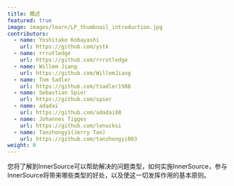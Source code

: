 ```yaml
---
title: 概述
featured: true
image: images/learn/LP_thumbnail_introduction.jpg
contributors:
  - name: Yoshitake Kobayashi
    url: https://github.com/ystk
  - name: rrrutledge
    url: https://github.com/rrrutledge
  - name: Willem Jiang
    url: https://github.com/WillemJiang
  - name: Tom Sadler
    url: https://github.com/tsadler1988
  - name: Sebastian Spier
    url: https://github.com/spier
  - name: adadai
    url: https://github.com/adadai88
  - name: Johannes Tigges
    url: https://github.com/lenucksi
  - name: Tanzhongyi(Jerry Tan)
    url: https://github.com/tanzhongyi003
weight: 0
---
```


您将了解到InnerSource可以帮助解决的问题类型，如何实施InnerSource，参与InnerSource将带来哪些类型的好处，以及使这一切发挥作用的基本原则。

<!--- This file autogenerated from https://github.com/InnerSourceCommons/InnerSourceLearningPath/blob/main/scripts -->